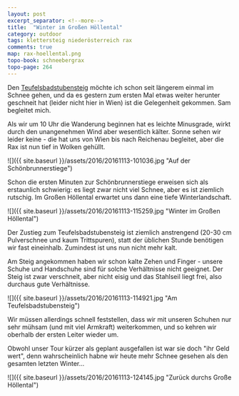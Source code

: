```yaml
---
layout: post
excerpt_separator: <!--more-->
title:  "Winter im Großen Höllental"
category: outdoor
tags: klettersteig niederösterreich rax
comments: true
map: rax-hoellental.png
topo-book: schneebergrax
topo-page: 264
---
```

Den [Teufelsbadstubensteig](http://www.bergsteigen.com/klettersteig/niederoesterreich/rax-schneeberg-gruppe/teufelsbadstubensteig) möchte ich schon seit längerem einmal im Schnee gehen, und da es gestern zum ersten Mal etwas weiter herunter geschneit hat (leider nicht hier in Wien) ist die Gelegenheit gekommen. Sam begleitet mich.

<!--more-->

Als wir um 10 Uhr die Wanderung beginnen hat es leichte Minusgrade, wirkt durch den unangenehmen Wind aber wesentlich kälter. Sonne sehen wir leider keine - die hat uns von Wien bis nach Reichenau begleitet, aber die Rax ist nun tief in Wolken gehüllt.

![]({{ site.baseurl }}/assets/2016/20161113-101036.jpg "Auf der Schönbrunnerstiege")

Schon die ersten Minuten zur Schönbrunnerstiege erweisen sich als erstaunlich schwierig: es liegt zwar nicht viel Schnee, aber es ist ziemlich rutschig. Im Großen Höllental erwartet uns dann eine tiefe Winterlandschaft.

![]({{ site.baseurl }}/assets/2016/20161113-115259.jpg "Winter im Großen Höllental")

Der Zustieg zum Teufelsbadstubensteig ist ziemlich anstrengend (20-30 cm Pulverschnee und kaum Trittspuren), statt der üblichen Stunde benötigen wir fast eineinhalb. Zumindest ist uns nun nicht mehr kalt.

Am Steig angekommen haben wir schon kalte Zehen und Finger - unsere Schuhe und Handschuhe sind für solche Verhältnisse nicht geeignet. Der Steig ist zwar verschneit, aber nicht eisig und das Stahlseil liegt frei, also durchaus gute Verhältnisse.

![]({{ site.baseurl }}/assets/2016/20161113-114921.jpg "Am Teufelsbadstubensteig")

Wir müssen allerdings schnell feststellen, dass wir mit unseren Schuhen nur sehr mühsam (und mit viel Armkraft) weiterkommen, und so kehren wir oberhalb der ersten Leiter wieder um.

Obwohl unser Tour kürzer als geplant ausgefallen ist war sie doch "ihr Geld wert", denn wahrscheinlich habne wir heute mehr Schnee gesehen als den gesamten letzten Winter...

![]({{ site.baseurl }}/assets/2016/20161113-124145.jpg "Zurück durchs Große Höllental")
